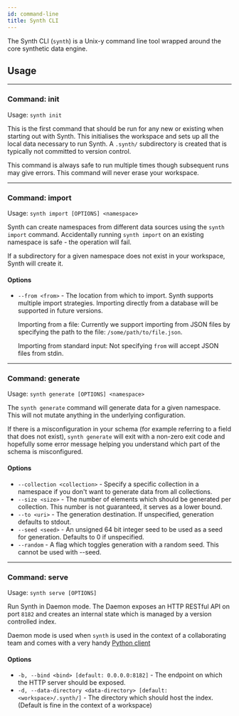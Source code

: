 ```yaml
---
id: command-line
title: Synth CLI
---
```


The Synth CLI (`synth`) is a Unix-y command line tool wrapped around the core synthetic data engine. 

## Usage

---

### Command: init

Usage: `synth init`


This is the first command that should be run for any new or existing when starting out with Synth. 
This initialises the workspace and  sets up all the local data necessary to run Synth.
A `.synth/` subdirectory is created that is typically not committed to version control.

This command is always safe to run multiple times though subsequent runs
may give errors. This command will never erase your workspace.

---

### Command: import

Usage: `synth import [OPTIONS] <namespace>`

Synth can create namespaces from different data sources using the `synth import` command.
Accidentally running `synth import` on an existing namespace is safe - the operation will fail.

If a subdirectory for a given namespace does not exist in your workspace, Synth will create it.
    

#### Options

- `--from <from>` - The location from which to import. Synth supports multiple import strategies. 
                  Importing directly from a database will be supported in future versions.
  
  Importing from a file: Currently we support importing from JSON files by specifying the path to
                           the file: `/some/path/to/file.json`.
  
  Importing from standard input: Not specifying `from` will accept JSON files from stdin.

---

### Command: generate

Usage: `synth generate [OPTIONS] <namespace>`

The `synth generate` command will generate data for a given namespace. This will not mutate anything in the underlying configuration.

If there is a misconfiguration in your schema (for example referring to a field that does not exist), `synth generate` will exit with a non-zero exit code and hopefully some error message helping you understand which part of the schema is misconfigured.

#### Options

- `--collection <collection>` - Specify a specific collection in a namespace if you don't want to generate data from all collections.  
- `--size <size>` - The number of elements which should be generated per collection. This number is not guaranteed, it serves as a lower bound.
- `--to <uri>` - The generation destination. If unspecified, generation defaults to stdout.
- `--seed <seed>` - An unsigned 64 bit integer seed to be used as a seed for generation. Defaults to 0 if unspecified.
- `--random` - A flag which toggles generation with a random seed. This cannot be used with --seed.
---

### Command: serve

Usage: `synth serve [OPTIONS]`

Run Synth in Daemon mode. The Daemon exposes an HTTP RESTful API on port `8182` and creates an internal state which is managed by a version controlled index.
                            
Daemon mode is used when `synth` is used in the context of a collaborating team and comes with a very handy [Python client](https://openquery-io.github.io/synthpy/)

#### Options

- `-b, --bind <bind> [default: 0.0.0.0:8182]` - The endpoint on which the HTTP server should be exposed.  
- `-d, --data-directory <data-directory> [default: <workspace>/.synth/]` - The directory which should host the index. (Default is fine in the context of a workspace)
